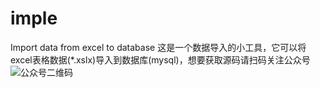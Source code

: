# imple
Import data from excel to database
这是一个数据导入的小工具，它可以将excel表格数据(*.xslx)导入到数据库(mysql)，想要获取源码请扫码关注公众号
![公众号二维码](https://github.com/carmel/imple/raw/master/screenshot.jpg)